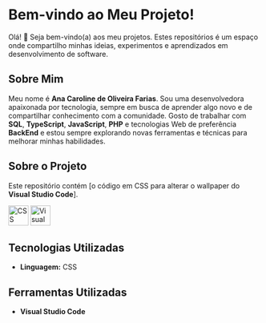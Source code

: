 # Bem-vindo ao Meu Projeto!

Olá! 👋 Seja bem-vindo(a) aos meu projetos. Estes repositórios é um espaço onde compartilho minhas ideias, experimentos e aprendizados em desenvolvimento de software.

## Sobre Mim

Meu nome é **Ana Caroline de Oliveira Farias**. Sou uma desenvolvedora apaixonada por tecnologia, sempre em busca de aprender algo novo e de compartilhar conhecimento com a comunidade. Gosto de trabalhar com **SQL**, **TypeScript**, **JavaScript**, **PHP** e tecnologias Web de preferência **BackEnd** e estou sempre explorando novas ferramentas e técnicas para melhorar minhas habilidades.

## Sobre o Projeto

Este repositório contém [o código em CSS para alterar o wallpaper do **Visual Studio Code**].

<img src="https://upload.wikimedia.org/wikipedia/commons/d/d5/CSS3_logo_and_wordmark.svg" alt="CSS Logo" width="40" height="40"> <img src="https://cdn.jsdelivr.net/gh/devicons/devicon/icons/vscode/vscode-original.svg" alt="Visual Studio Code" width="40" height="40">

## Tecnologias Utilizadas

- **Linguagem:** CSS

## Ferramentas Utilizadas
- **Visual Studio Code**

